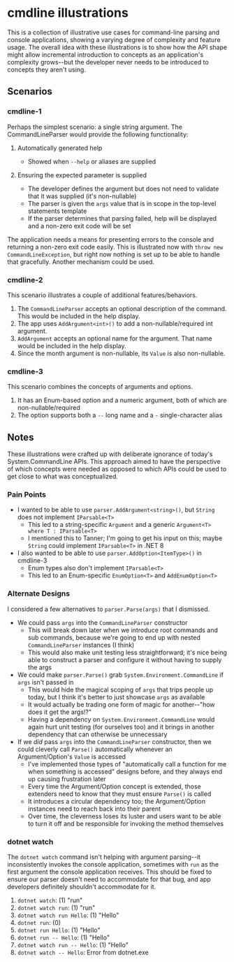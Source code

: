 # cmdline illustrations

This is a collection of illustrative use cases for command-line parsing and console applications, showing a varying degree of complexity and feature usage. The overall idea with these illustrations is to show how the API shape might allow incremental introduction to concepts as an application's complexity grows--but the developer never needs to be introduced to concepts they aren't using.

## Scenarios
### cmdline-1

Perhaps the simplest scenario: a single string argument. The CommandLineParser would provide the following functionality:

1. Automatically generated help
	- Showed when `--help` or aliases are supplied

2. Ensuring the expected parameter is supplied
	- The developer defines the argument but does not need to validate that it was supplied (it's non-nullable)
	- The parser is given the `args` value that is in scope in the top-level statements template
	- If the parser determines that parsing failed, help will be displayed and a non-zero exit code will be set

The application needs a means for presenting errors to the console and returning a non-zero exit code easily. This is illustrated now with `throw new CommandLineException`, but right now nothing is set up to be able to handle that gracefully. Another mechanism could be used.

### cmdline-2

This scenario illustrates a couple of additional features/behaviors.

1. The `CommandLineParser` accepts an optional description of the command. This would be included in the help display.
2. The app uses `AddArgument<int>()` to add a non-nullable/required int argument.
3. `AddArgument` accepts an optional name for the argument. That name would be included in the help display.
4. Since the month argument is non-nullable, its `Value` is also non-nullable.

### cmdline-3

This scenario combines the concepts of arguments and options.

1. It has an Enum-based option and a numeric argument, both of which are non-nullable/required
2. The option supports both a `--` long name and a `-` single-character alias

## Notes

These illustrations were crafted up with deliberate ignorance of today's System.CommandLine APIs. This approach aimed to have the perspective of which concepts were needed as opposed to which APIs could be used to get close to what was conceptualized.

### Pain Points

- I wanted to be able to use `parser.AddArgument<string>()`, but `String` does not implement `IParsable<T>`
	- This led to a string-specific `Argument` and a generic `Argument<T> where T : IParsable<T>`
	- I mentioned this to Tanner; I'm going to get his input on this; maybe `String` could implement `IParsable<T>` in .NET 8
- I also wanted to be able to use `parser.AddOption<ItemType>()` in cmdline-3
	- Enum types also don't implement `IParsable<T>`
	- This led to an Enum-specific `EnumOption<T>` and `AddEnumOption<T>`

### Alternate Designs

I considered a few alternatives to `parser.Parse(args)` that I dismissed.

- We could pass `args` into the `CommandLineParser` constructor
	- This will break down later when we introduce root commands and sub commands, because we're going to end up with nested `CommandLineParser` instances (I think)
	- This would also make unit testing less straightforward; it's nice being able to construct a parser and configure it without having to supply the args
- We could make `parser.Parse()` grab `System.Environment.CommandLine` if `args` isn't passed in
	- This would hide the magical scoping of `args` that trips people up today, but I think it's better to just showcase `args` as available
	- It would actually be trading one form of magic for another--"how does it get the args!?"
	- Having a dependency on `System.Environment.CommandLine` would again hurt unit testing (for ourselves too) and it brings in another dependency that can otherwise be unnecessary
- If we _did_ pass `args` into the `CommandLineParser` constructor, then we could cleverly call `Parse()` automatically whenever an Argument/Option's `Value` is accessed
	- I've implemented those types of "automatically call a function for me when something is accessed" designs before, and they always end up causing frustration later
	- Every time the Argument/Option concept is extended, those extenders need to know that they must ensure `Parse()` is called
	- It introduces a circular dependency too; the Argument/Option instances need to reach back into their parent
	- Over time, the cleverness loses its luster and users want to be able to turn it off and be responsible for invoking the method themselves

### dotnet watch

The `dotnet watch` command isn't helping with argument parsing--it inconsistently invokes the console application, sometimes with `run` as the first argument the console application receives. This should be fixed to ensure our parser doesn't need to accommodate for that bug, and app developers definitely shouldn't accommodate for it.

1. `dotnet watch`: (1) "run"
2. `dotnet watch run`: (1) "run"
3. `dotnet watch run Hello`: (1) "Hello"
4. `dotnet run`: (0)
5. `dotnet run Hello`: (1) "Hello"
6. `dotnet run -- Hello`: (1) "Hello"
7. `dotnet watch run -- Hello`: (1) "Hello"
8. `dotnet watch -- Hello`: Error from dotnet.exe

